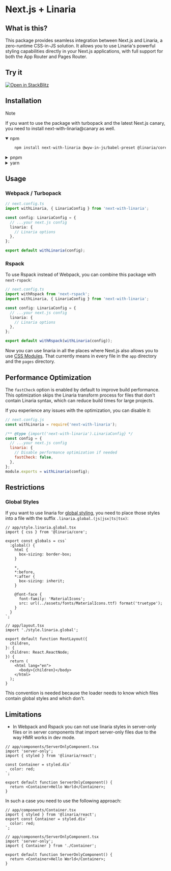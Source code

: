 # Next.js + Linaria

## What is this?

This package provides seamless integration between Next.js and Linaria, a zero-runtime CSS-in-JS solution. It allows you to use Linaria's powerful styling capabilities directly in your Next.js applications, with full support for both the App Router and Pages Router.

## Try it

[![Open in StackBlitz](https://developer.stackblitz.com/img/open_in_stackblitz.svg)](https://stackblitz.com/edit/next-with-linaria?file=app%2Fpage.tsx)



## Installation

> [!NOTE]  
> If you want to use the package with turbopack and the latest Next.js canary, you need to install next-with-linaria@canary as well.

<details open><summary>npm</summary>

```sh
    npm install next-with-linaria @wyw-in-js/babel-preset @linaria/core @linaria/react
```

</details>
<details><summary>pnpm</summary>

```sh
    pnpm install next-with-linaria @wyw-in-js/babel-preset @linaria/core @linaria/react
```

</details>
<details><summary>yarn</summary>

```sh
    yarn add next-with-linaria @wyw-in-js/babel-preset @linaria/core @linaria/react
```

</details>

## Usage

### Webpack / Turbopack

```ts
// next.config.ts
import withLinaria, { LinariaConfig } from 'next-with-linaria';

const config: LinariaConfig = {
  // ...your next.js config
  linaria: {
    // Linaria options
  },
};

export default withLinaria(config);
```

### Rspack

To use Rspack instead of Webpack, you can combine this package with `next-rspack`:

```ts
// next.config.ts
import withRspack from 'next-rspack';
import withLinaria, { LinariaConfig } from 'next-with-linaria';

const config: LinariaConfig = {
  // ...your next.js config
  linaria: {
    // Linaria options
  },
};

export default withRspack(withLinaria(config));
```

Now you can use linaria in all the places where Next.js also allows you to use [CSS Modules](https://beta.nextjs.org/docs/styling/css-modules). That currently means in every file in the `app` directory and the `pages` directory.

## Performance Optimization

The `fastCheck` option is enabled by default to improve build performance. This optimization skips the Linaria transform process for files that don't contain Linaria syntax, which can reduce build times for large projects.

If you experience any issues with the optimization, you can disable it:

```js
// next.config.js
const withLinaria = require('next-with-linaria');

/** @type {import('next-with-linaria').LinariaConfig} */
const config = {
  // ...your next.js config
  linaria: {
    // Disable performance optimization if needed
    fastCheck: false,
  },
};
module.exports = withLinaria(config);
```

## Restrictions

### Global Styles

If you want to use linaria for [global styling](https://beta.nextjs.org/docs/styling/global-styles), you need to place those styles into a file with the suffix `.linaria.global.(js|jsx|ts|tsx)`:

```tsx
// app/style.linaria.global.tsx
import { css } from '@linaria/core';

export const globals = css`
  :global() {
    html {
      box-sizing: border-box;
    }

    *,
    *:before,
    *:after {
      box-sizing: inherit;
    }

    @font-face {
      font-family: 'MaterialIcons';
      src: url(../assets/fonts/MaterialIcons.ttf) format('truetype');
    }
  }
`;
```

```tsx
// app/layout.tsx
import './style.linaria.global';

export default function RootLayout({
  children,
}: {
  children: React.ReactNode;
}) {
  return (
    <html lang="en">
      <body>{children}</body>
    </html>
  );
}
```

This convention is needed because the loader needs to know which files contain global styles and which don't.

## Limitations

- In Webpack and Rspack you can not use linaria styles in server-only files or in server components that import server-only files due to the way HMR works in dev mode.

```tsx
// app/components/ServerOnlyComponent.tsx
import 'server-only';
import { styled } from '@linaria/react';

const Container = styled.div`
  color: red;
`;

export default function ServerOnlyComponent() {
  return <Container>Hello World</Container>;
}
```

In such a case you need to use the following approach:

```tsx
// app/components/Container.tsx
import { styled } from '@linaria/react';
export const Container = styled.div`
  color: red;
`;

// app/components/ServerOnlyComponent.tsx
import 'server-only';
import { Container } from './Container';

export default function ServerOnlyComponent() {
  return <Container>Hello World</Container>;
}
```
